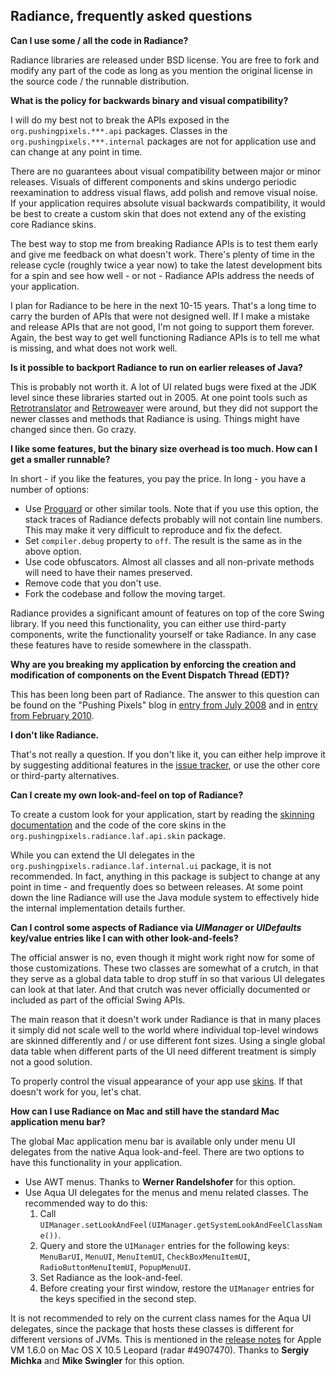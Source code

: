 ## Radiance, frequently asked questions

**Can I use some / all the code in Radiance?**

Radiance libraries are released under BSD license. You are free to fork and modify any part of the code as long as you mention the original license in the source code / the runnable distribution.

**What is the policy for backwards binary and visual compatibility?**

I will do my best not to break the APIs exposed in the `org.pushingpixels.***.api` packages. Classes in the `org.pushingpixels.***.internal` packages are not for application use and can change at any point in time.

There are no guarantees about visual compatibility between major or minor releases. Visuals of different components and skins undergo periodic reexamination to address visual flaws, add polish and remove  visual noise. If your application requires absolute visual backwards compatibility, it would be best to create a custom skin that does not extend any of the existing core Radiance skins.

The best way to stop me from breaking Radiance APIs is to test them early and give me feedback on what doesn't work. There's plenty of time in the release cycle (roughly twice a year now) to take the latest development bits for a spin and see how well - or not - Radiance APIs address the needs of your application.

I plan for Radiance to be here in the next 10-15 years. That's a long time to carry the burden of APIs that were not designed well. If I make a mistake and release APIs that are not good, I'm not going to support them forever. Again, the best way to get well functioning Radiance APIs is to tell me what is missing, and what does not work well.

**Is it possible to backport Radiance to run on earlier releases of Java?**

This is probably not worth it. A lot of UI related bugs were fixed at the JDK level since these libraries started out in 2005. At one point tools such as [Retrotranslator](http://retrotranslator.sourceforge.net/) and [Retroweaver](http://retroweaver.sourceforge.net/) were around, but they did not support the newer classes and methods that Radiance is using. Things might have changed since then. Go crazy.

**I like some features, but the binary size overhead is too much. How can I get a smaller runnable?**

In short - if you like the features, you pay the price. In long - you have a number of options:

* Use [Proguard](https://sourceforge.net/projects/proguard/) or other similar tools. Note that if you use this option, the stack traces of Radiance defects probably will not contain line numbers. This may make it very difficult to reproduce and fix the defect.
* Set `compiler.debug` property to `off`. The result is the same as in the above option.
* Use code obfuscators. Almost all classes and all non-private methods will need to have their names preserved.
* Remove code that you don't use.
* Fork the codebase and follow the moving target.

Radiance provides a significant amount of features on top of the core Swing library. If you need this functionality, you can either use third-party components, write the functionality yourself or take Radiance. In any case these features have to reside somewhere in the classpath.

**Why are you breaking my application by enforcing the creation and modification of components on the Event Dispatch Thread (EDT)?**

This has been long been part of Radiance. The answer to this question can be found on the "Pushing Pixels" blog in [entry from July 2008](http://www.pushing-pixels.org/?p=368) and in [entry from February 2010](http://www.pushing-pixels.org/?p=1643).

**I don't like Radiance.**

That's not really a question. If you don't like it, you can either help improve it by suggesting additional features in the [issue tracker](https://github.com/kirill-grouchnikov/radiance/issues), or use the other core or third-party alternatives.

**Can I create my own look-and-feel on top of Radiance?**

To create a custom look for your application, start by reading the [skinning documentation](laf/skins/overview.md) and the code of the core skins in the `org.pushingpixels.radiance.laf.api.skin` package.

While you can extend the UI delegates in the `org.pushingpixels.radiance.laf.internal.ui` package, it is not recommended. In fact, anything in this package is subject to change at any point in time - and frequently does so between releases. At some point down the line Radiance will use the Java module system to effectively hide the internal implementation details further.

**Can I control some aspects of Radiance via _UIManager_ or _UIDefaults_ key/value entries like I can with other look-and-feels?**

The official answer is no, even though it might work right now for some of those customizations. These two classes are somewhat of a crutch, in that they serve as a global data table to drop stuff in so that various UI delegates can look at that later. And that crutch was never officially documented or included as part of the official Swing APIs.

The main reason that it doesn't work under Radiance is that in many places it simply did not scale well to the world where individual top-level windows are skinned differently and / or use different font sizes. Using a single global data table when different parts of the UI need different treatment is simply not a good solution.

To properly control the visual appearance of your app use [skins](laf/skins/overview.md). If that doesn't work for you, let's chat.

**How can I use Radiance on Mac and still have the standard Mac application menu bar?**

The global Mac application menu bar is available only under menu UI delegates from the native Aqua look-and-feel. There are two options to have this functionality in your application.

* Use AWT menus. Thanks to **Werner Randelshofer** for this option.
* Use Aqua UI delegates for the menus and menu related classes. The recommended way to do this:
  1. Call `UIManager.setLookAndFeel(UIManager.getSystemLookAndFeelClassName())`.
  2. Query and store the `UIManager` entries for the following keys: `MenuBarUI`, `MenuUI`, `MenuItemUI`, `CheckBoxMenuItemUI`, `RadioButtonMenuItemUI`, `PopupMenuUI`.
  3. Set Radiance as the look-and-feel.
  4. Before creating your first window, restore the `UIManager` entries for the keys specified in the second step.

It is not recommended to rely on the current class names for the Aqua UI delegates, since the package that hosts these classes is different for different versions of JVMs. This is mentioned in the [release notes](http://developer.apple.com/releasenotes/Java/JavaLeopardRN/ResolvedIssues/chapter_3_section_5.html#//apple_ref/doc/uid/TP40006634-CH3-DontLinkElementID_13) for Apple VM 1.6.0 on Mac OS X 10.5 Leopard (radar #4907470). Thanks to **Sergiy Michka** and **Mike Swingler** for this option.
